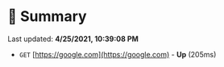 # 📖 Summary
Last updated: **4/25/2021, 10:39:08 PM**

- `GET` [https://google.com](https://google.com) - **Up** (205ms)
